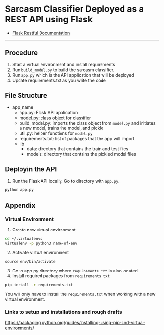 # Sarcasm Classifier Deployed as a REST API using Flask

* [Flask Restful Documentation]()
___

## Procedure
1. Start a virtual environment and install requirements
2. Run `build_model.py` to build the sarcasm classifier.
3. Run `app.py` which is the API application that will be deployed
4. Update requirements.txt as you write the code


## File Structure
* app_name
  * app.py: Flask API application
  * model.py: class object for classifier
  * build_model.py: imports the class object from `model.py` and initiates a new model, trains the model, and pickle
  * util.py: helper functions for `model.py`
  * requirements.txt: list of packages that the app will import
  * lib
      * data: directory that contains the train and test files
      * models: directory that contains the pickled model files


## Deployin the API
1. Run the Flask API locally. Go to directory with `app.py`.

```bash
python app.py
```

## Appendix

### Virtual Environment
1. Create new virtual environment
```bash
cd ~/.virtualenvs
virtualenv -p python3 name-of-env
```
2. Activate virtual environment
```
source env/bin/activate
```
3. Go to app.py directory where `requirements.txt` is also located
4. Install required packages from `requirements.txt`
```bash
pip install -r requirements.txt
```
You will only have to install the `requirements.txt` when working with a new virtual environment.
### Links to setup and installations and rough drafts
https://packaging.python.org/guides/installing-using-pip-and-virtual-environments/
